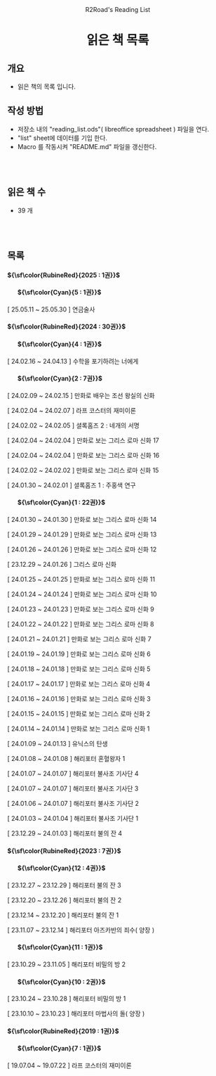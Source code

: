 <div align=center>R2Road's Reading List</div>
<h1 align=center>
읽은 책 목록
</h1>



## 개요
* 읽은 책의 목록 입니다.



## 작성 방법
* 저장소 내의 "reading_list.ods"( libreoffice spreadsheet ) 파일을 연다.
* "list" sheet에 데이터를 기입 한다.
* Macro 를 작동시켜 "README.md" 파일을 갱신한다.



<br><br>
## 읽은 책 수
* 39 개



<br/><br/>
## 목록

#### ${\sf\color{RubineRed}{2025 : 1권}}$
#### &nbsp;&nbsp;&nbsp;&nbsp;&nbsp;&nbsp; ${\sf\color{Cyan}{5 : 1권}}$
[ 25.05.11 ~ 25.05.30 ] 연금술사

#### ${\sf\color{RubineRed}{2024 : 30권}}$
#### &nbsp;&nbsp;&nbsp;&nbsp;&nbsp;&nbsp; ${\sf\color{Cyan}{4 : 1권}}$
[ 24.02.16 ~ 24.04.13 ] 수학을 포기하려는 너에게

#### &nbsp;&nbsp;&nbsp;&nbsp;&nbsp;&nbsp; ${\sf\color{Cyan}{2 : 7권}}$
[ 24.02.09 ~ 24.02.15 ] 만화로 배우는 조선 왕실의 신화

[ 24.02.04 ~ 24.02.07 ] 라프 코스터의 재미이론

[ 24.02.02 ~ 24.02.05 ] 셜록홈즈 2 : 네개의 서명

[ 24.02.04 ~ 24.02.04 ] 만화로 보는 그리스 로마 신화 17

[ 24.02.04 ~ 24.02.04 ] 만화로 보는 그리스 로마 신화 16

[ 24.02.02 ~ 24.02.02 ] 만화로 보는 그리스 로마 신화 15

[ 24.01.30 ~ 24.02.01 ] 셜록홈즈 1 : 주홍색 연구

#### &nbsp;&nbsp;&nbsp;&nbsp;&nbsp;&nbsp; ${\sf\color{Cyan}{1 : 22권}}$
[ 24.01.30 ~ 24.01.30 ] 만화로 보는 그리스 로마 신화 14

[ 24.01.29 ~ 24.01.29 ] 만화로 보는 그리스 로마 신화 13

[ 24.01.26 ~ 24.01.26 ] 만화로 보는 그리스 로마 신화 12

[ 23.12.29 ~ 24.01.26 ] 그리스 로마 신화

[ 24.01.25 ~ 24.01.25 ] 만화로 보는 그리스 로마 신화 11

[ 24.01.24 ~ 24.01.24 ] 만화로 보는 그리스 로마 신화 10

[ 24.01.23 ~ 24.01.23 ] 만화로 보는 그리스 로마 신화 9

[ 24.01.22 ~ 24.01.22 ] 만화로 보는 그리스 로마 신화 8

[ 24.01.21 ~ 24.01.21 ] 만화로 보는 그리스 로마 신화 7

[ 24.01.19 ~ 24.01.19 ] 만화로 보는 그리스 로마 신화 6

[ 24.01.18 ~ 24.01.18 ] 만화로 보는 그리스 로마 신화 5

[ 24.01.17 ~ 24.01.17 ] 만화로 보는 그리스 로마 신화 4

[ 24.01.16 ~ 24.01.16 ] 만화로 보는 그리스 로마 신화 3

[ 24.01.15 ~ 24.01.15 ] 만화로 보는 그리스 로마 신화 2

[ 24.01.14 ~ 24.01.14 ] 만화로 보는 그리스 로마 신화 1

[ 24.01.09 ~ 24.01.13 ] 유닉스의 탄생

[ 24.01.08 ~ 24.01.08 ] 해리포터 혼혈왕자 1

[ 24.01.07 ~ 24.01.07 ] 해리포터 불사조 기사단 4

[ 24.01.07 ~ 24.01.07 ] 해리포터 불사조 기사단 3

[ 24.01.06 ~ 24.01.07 ] 해리포터 불사조 기사단 2

[ 24.01.03 ~ 24.01.04 ] 해리포터 불사조 기사단 1

[ 23.12.29 ~ 24.01.03 ] 해리포터 불의 잔 4

#### ${\sf\color{RubineRed}{2023 : 7권}}$
#### &nbsp;&nbsp;&nbsp;&nbsp;&nbsp;&nbsp; ${\sf\color{Cyan}{12 : 4권}}$
[ 23.12.27 ~ 23.12.29 ] 해리포터 불의 잔 3

[ 23.12.20 ~ 23.12.26 ] 해리포터 불의 잔 2

[ 23.12.14 ~ 23.12.20 ] 해리포터 불의 잔 1

[ 23.11.07 ~ 23.12.14 ] 해리포터 아즈카반의 죄수( 양장 )

#### &nbsp;&nbsp;&nbsp;&nbsp;&nbsp;&nbsp; ${\sf\color{Cyan}{11 : 1권}}$
[ 23.10.29 ~ 23.11.05 ] 해리포터 비밀의 방 2

#### &nbsp;&nbsp;&nbsp;&nbsp;&nbsp;&nbsp; ${\sf\color{Cyan}{10 : 2권}}$
[ 23.10.24 ~ 23.10.28 ] 해리포터 비밀의 방 1

[ 23.10.10 ~ 23.10.23 ] 해리포터 마법사의 돌( 양장 )

#### ${\sf\color{RubineRed}{2019 : 1권}}$
#### &nbsp;&nbsp;&nbsp;&nbsp;&nbsp;&nbsp; ${\sf\color{Cyan}{7 : 1권}}$
[ 19.07.04 ~ 19.07.22 ] 라프 코스터의 재미이론
